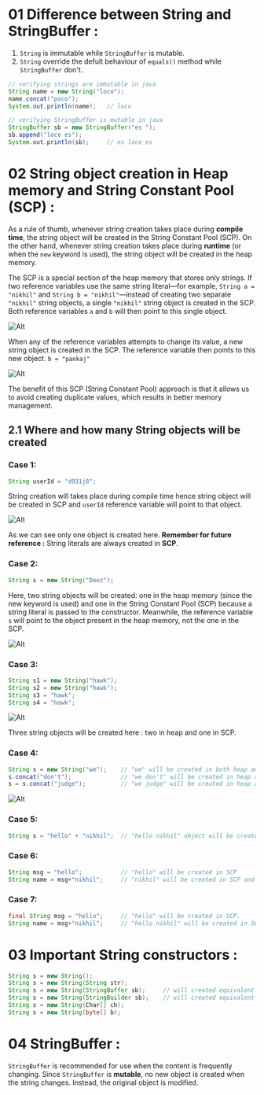 # 01 Difference between String and StringBuffer :
1. `String` is immutable while `StringBuffer` is mutable.
2. `String` override the defult behaviour of `equals()` method while `StringBuffer` don't.

```java
// verifying strings are immutable in java
String name = new String("loco");
name.concat("poco");
System.out.println(name);   // loco
```
```java
// verifying StringBuffer is mutable in java
StringBuffer sb = new StringBuffer("es ");
sb.append("loce es");
System.out.println(sb);     // es loce es
```

# 02 String object creation in Heap memory and String Constant Pool (SCP) :
As a rule of thumb, whenever string creation takes place during **compile time**, the string object will be created in the String Constant Pool (SCP). On the other hand, whenever string creation takes place during **runtime** (or when the `new` keyword is used), the string object will be created in the heap memory.

The SCP is a special section of the heap memory that stores only strings. If two reference variables use the same string literal—for example, `String a = "nikhil"` and `String b = "nikhil"`—instead of creating two separate `"nikhil"` string objects, a single `"nikhil"` string object is created in the SCP. Both reference variables `a` and `b` will then point to this single object.

![Alt](./images/heap_vs_scp.png)

When any of the reference variables attempts to change its value, a new string object is created in the SCP. The reference variable then points to this new object.
`b = "pankaj"`

![Alt](./images/heap_vs_SCP.png)

The benefit of this SCP (String Constant Pool) approach is that it allows us to avoid creating duplicate values, which results in better memory management.

## 2.1 Where and how many String objects will be created 
### Case 1:
```java
String userId = "d931j8";
```
String creation will takes place during compile time hence string object will be created in SCP and `userId` reference variable will point to that object.

![Alt](./images/1.png)

As we can see only one object is created here. 
**Remember for future reference :** String literals are always created in **SCP**.

### Case 2: 
```java
String s = new String("Deez");
```
Here, two string objects will be created: one in the heap memory (since the new keyword is used) and one in the String Constant Pool (SCP) because a string literal is passed to the constructor. Meanwhile, the reference variable `s` will point to the object present in the heap memory, not the one in the SCP.

![Alt](./images/2.png)

### Case 3:
```java
String s1 = new String("hawk");
String s2 = new String("hawk");
String s3 = "hawk";
String s4 = "hawk";
```

![Alt](./images/3.png)

Three string objects will be created here : two in heap and one in SCP. 

### Case 4:
```java
String s = new String("we");    // "we" will be created in both heap and SCP.
s.concat("don't");              // "we don't" will be created in heap and "don't" in SCP.
s = s.concat("judge");          // "we judge" will be created in heap and "judge" in SCP.
```

![Alt](./images/4.png)

### Case 5: 
```java
String s = "hello" + "nikhil";  // "hello nikhil" object will be created in SCP
```
### Case 6:
```java
String msg = "hello";           // "hello" will be created in SCP
String name = msg+"nikhil";     // "nikhil" will be created in SCP and "hello nikhil" will be created in heap.
```

### Case 7: 
```java
final String msg = "hello";     // "hello" will be created in SCP.
String name = msg+"nikhil";     // "hello nikhil" will be created in SCP.
```

# 03 Important String constructors :
```java
String s = new String();    
String s = new String(String str);
String s = new String(StringBuffer sb);     // will created equivalent string object using StringBuffer.
String s = new String(StringBuilder sb);    // will created equivalent string object using StringBuilder.
String s = new String(Char[] ch);        
String s = new String(byte[] b);
```

# 04 StringBuffer :
`StringBuffer` is recommended for use when the content is frequently changing. Since `StringBuffer` is **mutable**, no new object is created when the string changes. Instead, the original object is modified. 

